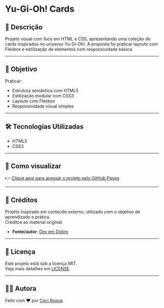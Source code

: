 # Yu-Gi-Oh! Cards

## 📌 Descrição

Projeto visual com foco em HTML e CSS, apresentando uma coleção de cards inspirados no universo Yu-Gi-Oh!. A proposta foi praticar layouts com Flexbox e estilização de elementos com responsividade básica.

---

## 🎯 Objetivo

Praticar:

- Estrutura semântica com HTML5
- Estilização modular com CSS3
- Layouts com Flexbox
- Responsividade visual simples

---

## 🛠️ Tecnologias Utilizadas

- HTML5
- CSS3

---

## 🚀 Como visualizar

👉 [Clique aqui para acessar o projeto pelo GitHub Pages](https://ceci-roque.github.io/yu-gi-oh/)

---

## 🙏 Créditos

Projeto inspirado em conteúdo externo, utilizado com o objetivo de aprendizado e prática.  
Créditos ao material original:

- **Fonte/autor**: [Dev em Dobro](https://youtube.com/@devemdobro?si=dOfRPpEIksvDMrNJ)

---

## 📄 Licença

Este projeto está sob a licença MIT.  
Veja mais detalhes em [LICENSE](./LICENSE).

---

## 🙋‍♀️ Autora

Feito com ❤️ por [Ceci Roque](https://github.com/Ceci-Roque)
